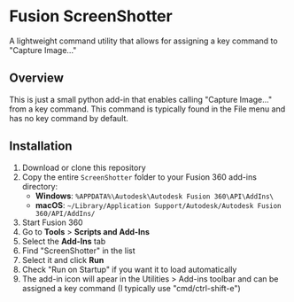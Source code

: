 # Fusion ScreenShotter
A lightweight command utility that allows for assigning a key command to "Capture Image..."

## Overview
This is just a small python add-in that enables calling "Capture Image..." from a key command. This command is typically found in the File menu and has no key command by default.

## Installation

1. Download or clone this repository
2. Copy the entire `ScreenShotter` folder to your Fusion 360 add-ins directory:
   - **Windows**: `%APPDATA%\Autodesk\Autodesk Fusion 360\API\AddIns\`
   - **macOS**: `~/Library/Application Support/Autodesk/Autodesk Fusion 360/API/AddIns/`
3. Start Fusion 360
4. Go to **Tools** > **Scripts and Add-Ins**
5. Select the **Add-Ins** tab
6. Find "ScreenShotter" in the list
7. Select it and click **Run**
8. Check "Run on Startup" if you want it to load automatically
9. The add-in icon will apear in the Utilities > Add-ins toolbar and can be assigned a key command (I typically use "cmd/ctrl-shift-e")
